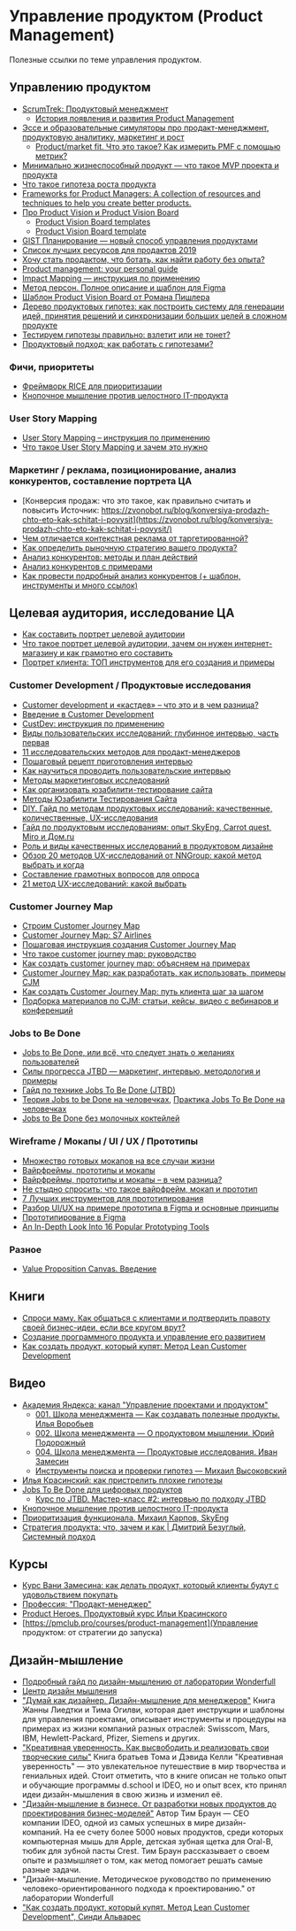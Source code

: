 # Управление продуктом (Product Management)

Полезные ссылки по теме управления продуктом.

## Управлению продуктом

- [ScrumTrek: Продуктовый менеджмент](https://scrumtrek.ru/blog/tag/product-management/)
	- [История появления и развития Product Management](https://scrumtrek.ru/blog/product-management/7082/product-management-history/)
- [Эссе и образовательные симуляторы про продакт-менеджмент, продуктовую аналитику, маркетинг и рост](https://gopractice.ru/)
	- [Product/market fit. Что это такое? Как измерить PMF с помощью метрик?](https://gopractice.ru/product-market-fit/)
- [Минимально жизнеспособный продукт — что такое MVP проекта и продукта](https://leadstartup.ru/db/mvp)
- [Что такое гипотеза роста продукта](https://leadstartup.ru/db/product-growth-hypothesis)
- [Frameworks for Product Managers: A collection of resources and techniques to help you create better products.](https://www.product-frameworks.com/)
- [Про Product Vision и Product Vision Board](https://upravlenie-proektami.ru/pro-product-vision-i-product-vision-board)
	- [Product Vision Board templates](https://www.smartsheet.com/content/project-vision-templates)
	- [Product Vision Board template](https://docs.google.com/spreadsheets/d/1y3HgLAALPYsPf7Rt_BAfuAmYPhh0gQN1/edit#gid=243467573)
- [GIST Планирование — новый способ управления продуктами](https://medium.com/@humanoit/gist-%D0%BF%D0%BB%D0%B0%D0%BD%D0%B8%D1%80%D0%BE%D0%B2%D0%B0%D0%BD%D0%B8%D0%B5-%D0%BD%D0%BE%D0%B2%D1%8B%D0%B9-%D1%81%D0%BF%D0%BE%D1%81%D0%BE%D0%B1-%D1%83%D0%BF%D1%80%D0%B0%D0%B2%D0%BB%D0%B5%D0%BD%D0%B8%D1%8F-%D0%BF%D1%80%D0%BE%D0%B4%D1%83%D0%BA%D1%82%D0%B0%D0%BC%D0%B8-b888fd9ad7de)
- [Список лучших ресурсов для продактов 2019](https://docs.google.com/document/d/178BdWBGKrSVUzX46QrWQX7jsaSPB6lgOlLMObDYyx98/edit)
- [Хочу стать продактом, что ботать, как найти работу без опыта?](https://zamesin.me/ru-wannabe-a-product-manager-2020/)
- [Product management: your personal guide](https://drive.google.com/file/d/0B1TL-qlEdkpjWU54UmhHZFc3c1IxVVBYcmJaWDVoTEg0SkZF/view?resourcekey=0-mIfbvXCnTk3QxlsxZDr2OQ)
- [Impact Mapping — инструкция по применению](https://scrumtrek.ru/blog/product-management/3326/impact-mapping-guide/)
- [Метод персон. Полное описание и шаблон для Figma](https://medium.com/design-pub/%D0%BC%D0%B5%D1%82%D0%BE%D0%B4-%D0%BF%D0%B5%D1%80%D1%81%D0%BE%D0%BD-%D0%BF%D0%BE%D0%BB%D0%BD%D0%BE%D0%B5-%D0%BE%D0%BF%D0%B8%D1%81%D0%B0%D0%BD%D0%B8%D0%B5-%D0%B8-%D1%88%D0%B0%D0%B1%D0%BB%D0%BE%D0%BD-%D0%B4%D0%BB%D1%8F-figma-99fa518fa84e)
- [Шаблон Product Vision Board от Романа Пишлера](https://pcamp.productland.ru/library/article/sablon-product-vision-board-ot-romana-pislera)
- [Дерево продуктовых гипотез: как построить систему для генерации идей, принятия решений и синхронизации больших целей в сложном продукте](https://sense23.com/post/derevo-produktovyh-gipotez-kak-postroit-sistemu-dlya-generatsii-idej-prinyatiya-reshenij-i-sinhronizatsii-bolshih-tselej-v-slozhnom-produkte)
- [Тестируем гипотезы правильно: взлетит или не тонет?](https://sergeysichkar.ru/hadi/)
- [Продуктовый подход: как работать с гипотезами?](https://dzen.ru/a/YPAXymB62R8zlnmL)


### Фичи, приоритеты

- [Фреймворк RICE для приоритизации](https://pmclub.pro/articles/frejmvork-rice-dlya-prioritizacii)
- [Кнопочное мышление против целостного IT-продукта](https://habr.com/ru/articles/302382/)


### User Story Mapping

- [User Story Mapping – инструкция по применению](https://scrumtrek.ru/blog/product-management/3498/user-story-mapping-guide/)
- [Что такое User Story Mapping и зачем это нужно
](https://www.mango-office.ru/products/calltracking/for-marketing/osnovy/user-story-mapping-i-kak-ee-postroit/)


### Маркетинг / реклама, позиционирование, анализ конкурентов, составление портрета ЦА

- [Конверсия продаж: что это такое, как правильно считать и повысить
Источник: https://zvonobot.ru/blog/konversiya-prodazh-chto-eto-kak-schitat-i-povysit](https://zvonobot.ru/blog/konversiya-prodazh-chto-eto-kak-schitat-i-povysit/)
- [Чем отличается контекстная реклама от таргетированной?](https://webmate.kz/chem-otlichaetsya-kontekstnaya-reklama-ot-targetirovannoy)
- [Как определить рыночную стратегию вашего продукта?](https://vc.ru/marketing/410660-kak-opredelit-rynochnuyu-strategiyu-vashego-produkta)
- [Анализ конкурентов: методы и план действий](https://2domains.ru/blog/analiz-konkurentov-metody-i-plan-dejstvij)
- [Анализ конкурентов с примерами](https://uxprice.com/blog/ru/all-articles-ru/analiz-konkurentov-s-primerami/)
- [Как провести подробный анализ конкурентов (+ шаблон, инструменты и много ссылок)](https://vc.ru/u/943786-andrey-smagin/315358-kak-provesti-podrobnyy-analiz-konkurentov-shablon-instrumenty-i-mnogo-ssylok)


## Целевая аудитория, исследование ЦА

- [Как составить портрет целевой аудитории
](https://mymarilyn.ru/blog/marketing/kak-sostavit-portret-celevoj-auditorii/)
- [Что такое портрет целевой аудитории, зачем он нужен интернет-магазину и как грамотно его составить](https://www.insales.ru/blogs/university/portret-celevoj-auditorii)
- [Портрет клиента: ТОП инструментов для его создания и примеры](https://esputnik.com/blog/portret-klienta-top-instrumentov-dlya-ego-sozdaniya-i-primery)


### Customer Development / Продуктовые исследования

- [Customer development и «кастдев» – что это и в чем разница?](https://yasno.mobi/blog/customer-development-i-kastdev-chto-eto-i-v-chem-raznitsa/)
- [Введение в Customer Development](https://vc.ru/marketing/53090-vvedenie-v-customer-development)
- [CustDev: инструкция по применению](https://vc.ru/life/82333-custdev-instrukciya-po-primeneniyu)
- [Виды пользовательских исследований: глубинное интервью, часть первая](https://vc.ru/marketing/227372-vidy-polzovatelskih-issledovaniy-glubinnoe-intervyu-chast-pervaya)
- [11 исследовательских методов для продакт-менеджеров](https://academy.yandex.ru/posts/11-issledovatelskikh-metodov-dlya-prodakt-menedzherov)
- [Пошаговый рецепт приготовления интервью](https://medium.com/@ekaterinayanke/%D0%BF%D0%BE%D1%88%D0%B0%D0%B3%D0%BE%D0%B2%D1%8B%D0%B9-%D1%80%D0%B5%D1%86%D0%B5%D0%BF%D1%82-%D0%BF%D1%80%D0%B8%D0%B3%D0%BE%D1%82%D0%BE%D0%B2%D0%BB%D0%B5%D0%BD%D0%B8%D1%8F-%D0%B8%D0%BD%D1%82%D0%B5%D1%80%D0%B2%D1%8C%D1%8E-975afae5c166)
- [Как научиться проводить пользовательские интервью](https://clevio.ai/lesson/hGxC3qR1/)
- [Методы маркетинговых исследований](https://www.marketing.spb.ru/lib-research/all_methods.htm)
- [Как организовать юзабилити-тестирование сайта](https://www.nic.ru/info/blog/usability-site-testing/)
- [Методы Юзабилити Тестирования Сайта](https://topuser.pro/uspeshnoe-yuzabiliti-testirovanie-saita-metodi/)
- [DIY. Гайд по методам продуктовых исследований: качественные, количественные, UX-исследования](https://sense23.com/post/diy-gajd-po-metodam-produktovyh-issledovanij-kachestvennye-kolichestvennye-ux-issledovaniya)
- [Гайд по продуктовым исследованиям: опыт SkyEng, Carrot quest, Miro и Дом.ru](https://www.carrotquest.io/blog/product-research/)
- [Роль и виды качественных исследований в продуктовом дизайне](https://karelin.cc/articles/rol-i-vidu-kachestvennyh-issledovanii-v-productovom-dizaine)
- [Обзор 20 методов UX-исследований от NNGroup: какой метод выбрать и когда](https://ux-journal.ru/top-20-metodov-ux-ui-issledovanij-ot-nngroup.html)
- [Составление грамотных вопросов для опроса](https://ru.surveymonkey.com/mp/writing-survey-questions/)
- [21 метод UX-исследований: какой выбрать](https://vc.ru/design/148299-21-metod-ux-issledovaniy-kakoy-vybrat)


### Customer Journey Map

- [Строим Customer Journey Map](https://hardclient.com/customer-journey-map)
- [Customer Journey Map: S7 Airlines](https://hardclient.com/s7)
- [Пошаговая инструкция создания Customer Journey Map](http://factory.mn/library/post/customer-journey-map)
- [Что такое customer journey map: руководство](https://sendpulse.com/ru/support/glossary/customer-journey-map)
- [Как создать customer journey map: объясняем на примерах](https://www.unisender.com/ru/blog/sovety/customer-journey-map/)
- [Customer Journey Map: как разработать, как использовать, примеры CJM](https://iq-adv.ru/blog/customer-journey-map/)
- [Как создать Customer Journey Map: путь клиента шаг за шагом](https://blog.maed.ru/novice/kak-sozdat-customer-journey-map-put-klienta-shag-za-shagom/)
- [Подборка материалов по CJM: статьи, кейсы, видео с вебинаров и конференций](https://productstar.ru/tpost/vcgfj8apu1-podborka-materialov-po-cjm-stati-keisi-v)


### Jobs to Be Done

- [Jobs to Be Done, или всё, что следует знать о желаниях пользователей](https://vc.ru/marketing/73830-jobs-to-be-done-ili-vse-chto-sleduet-znat-o-zhelaniyah-polzovateley)
- [Силы прогресса JTBD — маркетинг, интервью, методология и примеры](https://leadstartup.ru/db/jtbd-progress-powers)
- [Гайд по технике Jobs To Be Done (JTBD)](https://scrumtrek.ru/blog/product-management/2492/gajd-po-tehnike-jobs-to-be-done-jtbd/)
- [Теория Jobs to be Done на человечках](https://habr.com/ru/post/702674/), [Практика Jobs To Be Done на человечках](https://habr.com/ru/post/704812/)
- [Jobs to Be Done без молочных коктейлей](https://rocketyze.com/base/jobs-to-be-done-bez-molochnyh-koktejlej/)

### Wireframe / Мокапы / UI / UX / Прототипы

- [Множество готовых мокапов на все случаи жизни](https://www.baza.uprock.ru/tag/mockups)
- [Вайрфреймы, прототипы и мокапы](http://projectorat.ru/wireframes-prototypes-mockups/)
- [Вайрфреймы, прототипы и мокапы – в чем разница?](https://awdee.ru/wireframes-prototipes-and-mockups/)
- [Не стыдно спросить: что такое вайрфрейм, мокап и прототип](https://skvot.io/ru/blog/ne-stydno-sprosit-chto-takoe-vayrfreym-mokap-i-prototip)
- [7 Лучших инструментов для прототипирования](http://rejump.ru/7-luchshih-instrumentov-dlya-prototipirovaniya/)
- [Разбор UI/UX на примере прототипа в Figma и основные принципы](https://habr.com/ru/post/508028/)
- [Прототипирование в Figma](https://vc.ru/design/64379-prototipirovanie-v-figma)
- [An In-Depth Look Into 16 Popular Prototyping Tools](https://marketsplash.com/prototyping-tools/)

### Разное

- [Value Proposition Canvas. Введение](https://esputnik.com/blog/chto-takoe-value-proposition-canvas)


## Книги

- [Спроси маму. Как общаться с клиентами и подтвердить правоту своей бизнес-идеи, если все кругом врут?](https://www.ozon.ru/product/sprosi-mamu-kak-obshchatsya-s-klientami-i-podtverdit-pravotu-svoey-biznes-idei-esli-vse-krugom-vrut-140446253/)
- [Создание программного продукта и управление его развитием](https://productdevelopment.tech/)
- [Как создать продукт, который купят: Метод Lean Customer Development](https://cdn.dasreda.ru/storage-data/c51f50a1-729d-4301-868b-74a724b5574f/kak-sozdat-produkt-kotoryy-kupyat-metod-lean-customer-development-53872.pdf)


## Видео

- [Академия Яндекса: канал "Управление проектами и продуктом"](https://www.youtube.com/channel/UCQmAuu6V3kSzdIfrszr5iKg)
	- [001. Школа менеджмента — Как создавать полезные продукты. Илья Воробьев](https://www.youtube.com/watch?v=s3fNhgt7gBc)
	- [002. Школа менеджмента — О продуктовом мышлении. Юрий Подорожный](https://www.youtube.com/watch?v=m8h_KsDovRw)
	- [004. Школа менеджмента — Продуктовые исследования. Иван Замесин](https://www.youtube.com/watch?v=0MRJVoiqpXg)
	- [Инструменты поиска и проверки гипотез — Михаил Высоковский](https://www.youtube.com/watch?v=1staorzGRXU)
- [Илья Красинский: как пристрелить плохие гипотезы](https://www.youtube.com/watch?v=HU4x9UtkmMU)
- [Jobs To Be Done для цифровых продуктов](https://www.youtube.com/watch?v=1PIJPuEw9aI&list=PLAZLeB2LBHe3XxP8kKFrdPYrBxyj8yogD)
    - [Курс по JTBD. Мастер-класс #2: интервью по подходу JTBD](https://www.youtube.com/watch?v=UxFNWtaP11A&list=PLAZLeB2LBHe3XxP8kKFrdPYrBxyj8yogD&index=7)
- [Кнопочное мышление против целостного IT-продукта](https://www.youtube.com/watch?v=iix766-6lqk)
- [Приоритизация функционала. Михаил Карпов, SkyEng](https://www.youtube.com/watch?v=BpXVJByOh8g&t=3264s)
- [Стратегия продукта: что, зачем и как | Дмитрий Безуглый, Системный подход](https://www.youtube.com/watch?v=682AhnWvb8w)

## Курсы

- [Курс Вани Замесина: как делать продукт, который клиенты будут с удовольствием покупать](https://custdev.zamesin.me/)
- [Профессия: "Продакт-менеджер"](https://new.productstar.ru/product-manager)
- [Product Heroes. Продуктовый курс Ильи Красинского](https://heroes.camp/)
- [https://pmclub.pro/courses/product-management](Управление продуктом: от стратегии до запуска)

## Дизайн-мышление

- [Подробный гайд по дизайн-мышлению от лаборатории Wonderfull](https://lab-w.com/tools)
- [Центр дизайн мышления](https://dtcenter.ru/)
- ["Думай как дизайнер. Дизайн-мышление для менеджеров"](https://www.ozon.ru/context/detail/id/30061547/)
    Книга Жанны Лиедтки и Тима Огилви, которая дает инструкции и шаблоны для управления проектами, описывает инструменты и процедуры на примерах из жизни компаний разных отраслей: Swisscom, Mars, IBM, Hewlett-Packard, Pfizer, Siemens и других. 
- ["Креативная уверенность. Как высвободить и реализовать свои творческие силы"](https://www.ozon.ru/context/detail/id/32359478/)
    Книга братьев Тома и Дэвида Келли "Креативная уверенность" — это увлекательное путешествие в мир творчества и гениальных идей. Стоит отметить, что в книге описан не только опыт и обучающие программы d.school и IDEO, но и опыт всех, кто принял идеи дизайн-мышления в свою жизнь и изменил её. 
- ["Дизайн-мышление в бизнесе. От разработки новых продуктов до проектирования бизнес-моделей"](https://www.ozon.ru/context/detail/id/28282760/)
    Автор Тим Браун — СЕО компании IDEO, одной из самых успешных в мире дизайн- компаний. На ее счету более 5000 новых продуктов, среди которых компьютерная мышь для Apple, детская зубная щетка для Oral-B, тюбик для зубной пасты Crest. Тим Браун рассказывает о своем опыте и размышляет о том, как метод помогает решать самые разные задачи.
- "Дизайн-мышление. Методическое руководство по применению человеко-ориентированного подхода к проектированию." от лаборатории Wonderfull
- ["Как создать продукт, который купят. Метод Lean Customer Development", Синди Альварес](https://www.litres.ru/sindi-alvares/kak-sozdat-produkt-kotoryy-kupyat-metod-lean-custom-64846886/)
